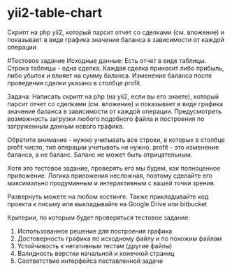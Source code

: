# yii2-table-chart
Скрипт на php yii2, который парсит отчет со сделками (см. вложение) и показывает в виде графика значение баланса в зависимости от каждой операции

#Тестовое задание
Исходные данные:
Есть отчет в виде таблицы. Строка таблицы - одна сделка. Каждая сделка приносит либо прибыль, либо убыток и влияет на сумму баланса. Изменение баланса после проведения сделки указано в столбце profit.

Задача:
Написать скрипт на php (на yii2, если вы его знаете), который парсит отчет со сделками (см. вложение) и показывает в виде графика значение баланса в зависимости от каждой операции. Предусмотреть возможность загрузки любого подобного файла и построения по загруженным данным нового графика.

Обратите внимание - нужно учитывать все строки, в которых в столбце profit число, тип операции учитывать не нужно. profit - это изменение баланса, а не баланс. Баланс не может быть отрицательным.

Хотя это тестовое задание, проверять его мы будем, как полноценное приложение. 
Логика приложения несложная, поэтому сделайте его максимально продуманным и интерактивным с вашей точки зрения.

Развернуть можете на любом хостинге.
Также прикладывайте код проекта к письму или выкладывайте на Google.Drive или bitbucket

Критерии, по которым будет проверяться тестовое задание:
1. Использованное решение для построения графика
2. Достоверность графика по исходному файлу и по похожим файлам
3. Устойчивость к негативным тестам (другие файлы)
5. Валидность верстки начальной и конечной страниц
6. Соответствие интерфейса поставленной задаче
